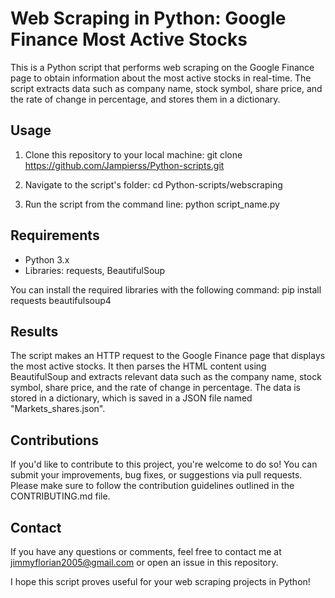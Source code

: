 # Web Scraping in Python: Google Finance Most Active Stocks

This is a Python script that performs web scraping on the Google Finance page to obtain information about the most active stocks in real-time. The script extracts data such as company name, stock symbol, share price, and the rate of change in percentage, and stores them in a dictionary.

## Usage

1. Clone this repository to your local machine:
   git clone https://github.com/Jampierss/Python-scripts.git

2. Navigate to the script's folder:
   cd Python-scripts/webscraping

3. Run the script from the command line:
   python script_name.py

## Requirements

- Python 3.x
- Libraries: requests, BeautifulSoup

You can install the required libraries with the following command:
  pip install requests beautifulsoup4

## Results

The script makes an HTTP request to the Google Finance page that displays the most active stocks. It then parses the HTML content using BeautifulSoup and extracts relevant data such as the company name, stock symbol, share price, and the rate of change in percentage. The data is stored in a dictionary, which is saved in a JSON file named "Markets_shares.json".

## Contributions

If you'd like to contribute to this project, you're welcome to do so! You can submit your improvements, bug fixes, or suggestions via pull requests. Please make sure to follow the contribution guidelines outlined in the CONTRIBUTING.md file.

## Contact

If you have any questions or comments, feel free to contact me at jimmyflorian2005@gmail.com or open an issue in this repository.

I hope this script proves useful for your web scraping projects in Python!
